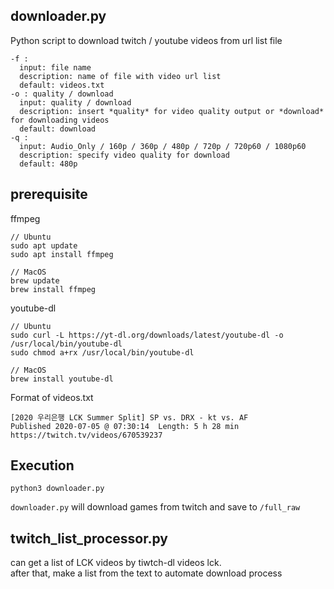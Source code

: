 ## downloader.py
Python script to download twitch / youtube videos from url list file
```
-f :
  input: file name
  description: name of file with video url list
  default: videos.txt
-o : quality / download
  input: quality / download
  description: insert *quality* for video quality output or *download* for downloading videos
  default: download
-q : 
  input: Audio_Only / 160p / 360p / 480p / 720p / 720p60 / 1080p60
  description: specify video quality for download
  default: 480p
```


## prerequisite
ffmpeg
```
// Ubuntu
sudo apt update
sudo apt install ffmpeg

// MacOS
brew update
brew install ffmpeg
```

youtube-dl
```
// Ubuntu
sudo curl -L https://yt-dl.org/downloads/latest/youtube-dl -o /usr/local/bin/youtube-dl
sudo chmod a+rx /usr/local/bin/youtube-dl

// MacOS
brew install youtube-dl
```

Format of videos.txt
```
[2020 우리은행 LCK Summer Split] SP vs. DRX - kt vs. AF
Published 2020-07-05 @ 07:30:14  Length: 5 h 28 min
https://twitch.tv/videos/670539237
```

## Execution
```
python3 downloader.py
```
`downloader.py` will download games from twitch and save to `/full_raw`



## twitch_list_processor.py
can get a list of LCK videos by tiwtch-dl videos lck.   
after that, make a list from the text to automate download process
